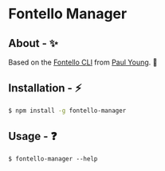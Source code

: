 # Fontello Manager

## About - :sparkles:

Based on the [Fontello CLI](https://github.com/paulyoung/fontello-cli) from [Paul Young](https://github.com/paulyoung). :muscle:

## Installation - :zap:
```sh
$ npm install -g fontello-manager
```

## Usage - :question:
```
$ fontello-manager --help
```